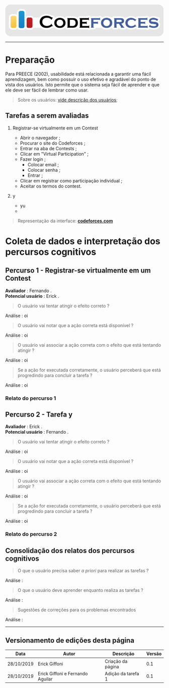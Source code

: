 <span style="margin-left: 0%;">![Codeforces Logo](../../images/codeforces.png)</span>

***
# Preparação

Para  PREECE  (2002), usabilidade está relacionada a garantir uma fácil aprendizagem, 
bem como possuir o uso efetivo e agradável do ponto de vista dos usuários. 
Isto permite que o sistema seja fácil de aprender e que ele deve ser fácil de lembrar como usar.

> Sobre os usuários: 
[vide descrição dos usuários](../../../contexto_de_uso/analise_de_usuario/#perfil-do-usuario-do-codeforces);

## Tarefas a serem avaliadas
1) Registrar-se virtualmente em um Contest

    - Abrir o navegador ;
    - Procurar o site do Codeforces ;
    - Entrar na aba de Contests ;
    - Clicar em "Virtual Participation" ;
    - Fazer login ;
        - Colocar email ;
        - Colocar senha ;
        - Entrar ;
    - Clicar em registrar como participação individual ;
    - Aceitar os termos do contest.

2) y

    - yu
    - 
    
> Representação da interface: [**codeforces.com**](http://codeforces.com)

# Coleta de dados e interpretação dos percursos cognitivos

## Percurso 1 - Registrar-se virtualmente em um Contest
**Avaliador** : Fernando .</br>
**Potencial usuário** : Erick .

> O usuário vai tentar atingir o efeito correto ?

Análise : oi

> O usuário vai notar que a ação correta está disponível ?

Análise : oi

> O usuário vai associar a ação correta com o efeito que está tentando atingir ?

Análise : oi

> Se a ação for executada corretamente, o usuário perceberá que está progredindo para concluir a tarefa ?

Análise : oi

### Relato do percurso 1


## Percurso 2 - Tarefa y
**Avaliador** : Erick .</br>
**Potencial usuário** : Fernando .

> O usuário vai tentar atingir o efeito correto ?

Análise : oi

> O usuário vai notar que a ação correta está disponível ?

Análise : oi

> O usuário vai associar a ação correta com o efeito que está tentando atingir ?

Análise : oi

> Se a ação for executada corretamente, o usuário perceberá que está progredindo para concluir a tarefa ?

Análise : oi

### Relato do percurso 2

## Consolidação dos relatos dos percursos cognitivos

> O que o usuário precisa saber *a priori* para realizar as tarefas ?

Análise :

> O que o usuário deve aprender enquanto realiza as tarefas ?

Análise :

> Sugestões de correções para os problemas encontrados 

Análise :

***
## Versionamento de edições desta página
| Data | Autor | Descrição | Versão |
|------|-------|-----------|--------|
| 28/10/2019 | Erick Giffoni | Criação da página | 0.1 |
| 28/10/2019 | Erick Giffoni e Fernando Aguilar | Adição da tarefa 1 | 0.1 |